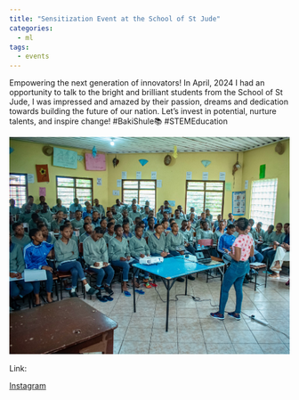 ```yaml
---
title: "Sensitization Event at the School of St Jude"
categories:
  - ml
tags:
  - events
---
```

Empowering the next generation of innovators! In April, 2024 I had an opportunity to talk to the bright and brilliant students from the School of St Jude, I was impressed and amazed by their passion, dreams and dedication towards building the future of our nation. Let’s invest in potential, nurture talents, and inspire change! #BakiShule📚 #STEMEducation

<img src="/assets/images/St Jude.jpg" class="align-center" alt="">  

Link:

[Instagram](https://www.instagram.com/p/C5z6hLCokH6/)
